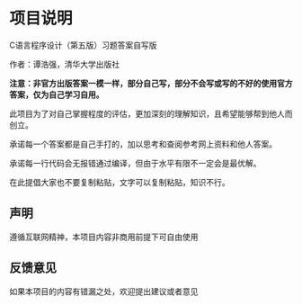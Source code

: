 
# 项目说明

C语言程序设计（第五版）习题答案自写版
  
作者：谭浩强，清华大学出版社
  
**注意：非官方出版答案一模一样，部分自己写，部分不会写或写的不好的使用官方答案，仅为自己学习自用。**

此项目为了对自己掌握程度的评估，更加深刻的理解知识，且希望能够帮到他人而创立。

承诺每一个答案都是自己手打的，加以思考和查阅参考网上资料和他人答案。

承诺每一行代码会无报错通过编译，但由于水平有限不一定会是最优解。
  
在此提倡大家也不要复制粘贴，文字可以复制粘贴，知识不行。

## 声明

遵循互联网精神，本项目内容非商用前提下可自由使用
  
## 反馈意见  

如果本项目的内容有错漏之处，欢迎提出建议或者意见

